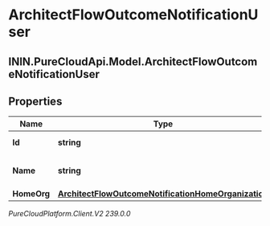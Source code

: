 # ArchitectFlowOutcomeNotificationUser

## ININ.PureCloudApi.Model.ArchitectFlowOutcomeNotificationUser

## Properties

|Name | Type | Description | Notes|
|------------ | ------------- | ------------- | -------------|
| **Id** | **string** | The ID of the user. | [optional] |
| **Name** | **string** | The name of the user, if available. | [optional] |
| **HomeOrg** | [**ArchitectFlowOutcomeNotificationHomeOrganization**](ArchitectFlowOutcomeNotificationHomeOrganization) |  | [optional] |



_PureCloudPlatform.Client.V2 239.0.0_
